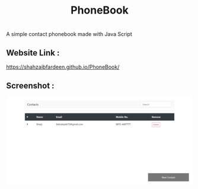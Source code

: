 # <h1 align="center"> PhoneBook <h1>
A simple contact phonebook made with Java Script


## Website Link :
https://shahzaibfardeen.github.io/PhoneBook/


## Screenshot :

 ![PhoneBook_Image](Phonebook.PNG)
